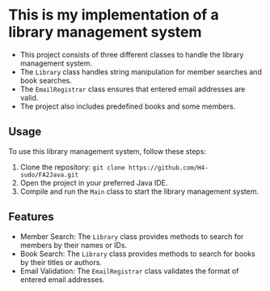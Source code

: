 # This is my implementation of a library management system

- This project consists of three different classes to handle the library management system.
- The `Library` class handles string manipulation for member searches and book searches.
- The `EmailRegistrar` class ensures that entered email addresses are valid.
- The project also includes predefined books and some members.

## Usage

To use this library management system, follow these steps:

1. Clone the repository: `git clone https://github.com/H4-sudo/FA2Java.git`
2. Open the project in your preferred Java IDE.
3. Compile and run the `Main` class to start the library management system.

## Features

- Member Search: The `Library` class provides methods to search for members by their names or IDs.
- Book Search: The `Library` class provides methods to search for books by their titles or authors.
- Email Validation: The `EmailRegistrar` class validates the format of entered email addresses.
